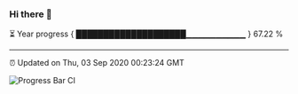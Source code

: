### Hi there 👋

⏳ Year progress { ████████████████████▁▁▁▁▁▁▁▁▁▁ } 67.22 %

---

⏰ Updated on Thu, 03 Sep 2020 00:23:24 GMT

![Progress Bar CI](https://github.com/liununu/liununu/workflows/Progress%20Bar%20CI/badge.svg)
